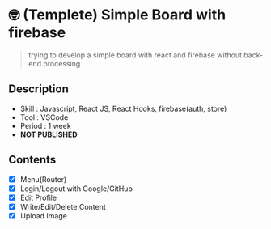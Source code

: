 # 🤓 (Templete) Simple Board with firebase

> trying to develop a simple board with react and firebase without back-end processing

## Description

- Skill : Javascript, React JS, React Hooks, firebase(auth, store)
- Tool : VSCode
- Period : 1 week
- **NOT PUBLISHED**

## Contents

- [x] Menu(Router)
- [x] Login/Logout with Google/GitHub
- [x] Edit Profile
- [x] Write/Edit/Delete Content
- [x] Upload Image
